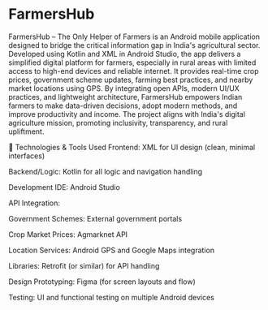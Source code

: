 # FarmersHub
FarmersHub – The Only Helper of Farmers is an Android mobile application designed to bridge the critical information gap in India's agricultural sector. Developed using Kotlin and XML in Android Studio, the app delivers a simplified digital platform for farmers, especially in rural areas with limited access to high-end devices and reliable internet. It provides real-time crop prices, government scheme updates, farming best practices, and nearby market locations using GPS. By integrating open APIs, modern UI/UX practices, and lightweight architecture, FarmersHub empowers Indian farmers to make data-driven decisions, adopt modern methods, and improve productivity and income. The project aligns with India's digital agriculture mission, promoting inclusivity, transparency, and rural upliftment.

🧠 Technologies & Tools Used
Frontend: XML for UI design (clean, minimal interfaces)

Backend/Logic: Kotlin for all logic and navigation handling

Development IDE: Android Studio

API Integration:

Government Schemes: External government portals

Crop Market Prices: Agmarknet API

Location Services: Android GPS and Google Maps integration

Libraries: Retrofit (or similar) for API handling

Design Prototyping: Figma (for screen layouts and flow)

Testing: UI and functional testing on multiple Android devices
